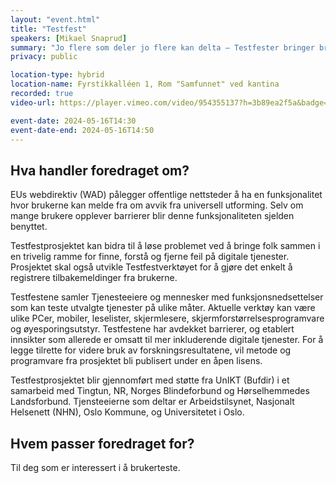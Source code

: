 ```yaml
---
layout: "event.html"
title: "Testfest"
speakers: [Mikael Snaprud]
summary: "Jo flere som deler jo flere kan delta – Testfester bringer brukere og utviklere sammen for inkluderende digitale tjenester"
privacy: public

location-type: hybrid
location-name: Fyrstikkalléen 1, Rom "Samfunnet" ved kantina
recorded: true
video-url: https://player.vimeo.com/video/954355137?h=3b89ea2f5a&badge=0&autopause=0&player_id=0&app_id=58479&texttrack=no

event-date: 2024-05-16T14:30
event-date-end: 2024-05-16T14:50
---
```


## Hva handler foredraget om?

EUs webdirektiv (WAD) pålegger offentlige nettsteder å ha en
funksjonalitet hvor brukerne kan melde fra om avvik fra universell
utforming. Selv om mange brukere opplever barrierer blir denne
funksjonaliteten sjelden benyttet.

Testfestprosjektet kan bidra til å løse problemet ved å bringe folk
sammen i en trivelig ramme for finne, forstå og fjerne feil på digitale
tjenester. Prosjektet skal også utvikle Testfestverktøyet for å gjøre
det enkelt å registrere tilbakemeldinger fra brukerne.

Testfestene samler Tjenesteeiere og mennesker med funksjonsnedsettelser
som kan teste utvalgte tjenester på ulike måter. Aktuelle verktøy kan
være ulike PCer, mobiler, leselister, skjermlesere,
skjermforstørrelsesprogramvare og øyesporingsutstyr. Testfestene har avdekket barrierer, og etablert innsikter som allerede
er omsatt til mer inkluderende digitale tjenester. For å legge tilrette for videre bruk av
forskningsresultatene, vil metode og programvare fra prosjektet bli
publisert under en åpen lisens.

Testfestprosjektet blir gjennomført med støtte fra UnIKT (Bufdir) i et
samarbeid med Tingtun, NR, Norges Blindeforbund og Hørselhemmedes
Landsforbund. Tjensteeierne som deltar er Arbeidstilsynet, Nasjonalt
Helsenett (NHN), Oslo Kommune, og Universitetet i Oslo.

## Hvem passer foredraget for?

Til deg som er interessert i å brukerteste.
